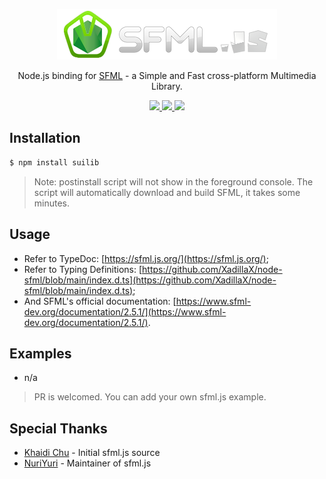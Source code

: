 <p align="center">
  <img src="https://github.com/XadillaX/node-sfml/blob/main/assets/sfml.js.png?raw=true" />
</p>

<p align="center">
Node.js binding for <a href="https://www.sfml-dev.org/">SFML</a> - a Simple and Fast cross-platform Multimedia Library.
</p>

<p align="center">
<a href="https://www.npmjs.org/package/suilib">
  <img src="http://img.shields.io/npm/v/suilib.svg?style=for-the-badge&colorA=FF7800&colorB=CC5600&label=NPM" />
</a>
<a href="https://www.npmjs.org/package/suilib">
  <img src="http://img.shields.io/npm/dm/suilib.svg?style=for-the-badge&colorA=5DDB61&colorB=4BC74F&label=DOWNLOADS" />
</a>
<!-- [![License](https://img.shields.io/npm/l/sfml.js.svg?style=flat)](https://www.npmjs.org/package/sfml.js) -->
<a href="https://github.com/XadillaX/node-sfml">
  <img src="https://img.shields.io/github/stars/dot-six/suilib.svg?style=for-the-badge&colorA=FBBD30&colorB=F2AA08&label=STAR" />
</a>
</p>

## Installation

```bash
$ npm install suilib
```

> Note: postinstall script will not show in the foreground console. The script will automatically download and build SFML, it takes some minutes.

## Usage

- Refer to TypeDoc: [https://sfml.js.org/](https://sfml.js.org/);
- Refer to Typing Definitions: [https://github.com/XadillaX/node-sfml/blob/main/index.d.ts](https://github.com/XadillaX/node-sfml/blob/main/index.d.ts);
- And SFML's official documentation: [https://www.sfml-dev.org/documentation/2.5.1/](https://www.sfml-dev.org/documentation/2.5.1/).

## Examples

+ n/a

> PR is welcomed. You can add your own sfml.js example.

## Special Thanks
 - <a href="https://xcoder.in">Khaidi Chu</a> - Initial sfml.js source
 - <a href="https://pokemonworkshop/forum">NuriYuri</a> - Maintainer of sfml.js